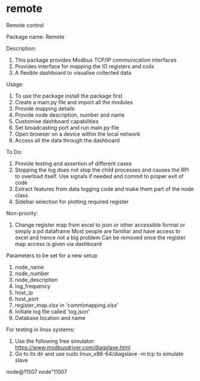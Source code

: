 # remote
Remote control

Package name: Remote

Description:
1. This package provides Modbus TCP/IP communication interfaces
2. Provides interface for mapping the IO registers and coils
3. A flexible dashboard to visualise collected data

Usage:
1. To use the package install the package first
2. Create a main.py file and import all the modules
3. Provide mapping details
4. Provide node description, number and name
5. Customise dashboard capabilities
6. Set broadcasting port and run main.py file
7. Open browser on a device within the local network
8. Access all the data through the dashboard

To Do:
1. Provide testing and assertion of different cases
2. Stopping the log does not stop the child processes and causes
the RPi to overload itself. Use signals if needed and commit to proper
exit of code
3. Extract features from data logging code and make them part of the node class
4. Sidebar selection for plotting required register

Non-priority:
1. Change register map from excel to json or other accessible format
  or simply a pd dataframe
  Most people are familiar and have access to excel and hence not a big problem
  Can be removed once the register map access is given via dashboard

Parameters to be set for a new setup
1. node_name
2. node_number
3. node_description
4. log_frequency
5. host_ip
6. host_port
7. register_map.xlsx in 'comm\mapping.xlsx'
8. Initiate log file called 'log.json'
9. Database location and name

For testing in linux systems:
1. Use the following free simulator: https://www.modbusdriver.com/diagslave.html
2. Go to its dir and use sudo linux_x86-64/diagslave -m tcp to simulate slave

node@11507
node"11507

